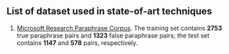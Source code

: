 
## List of dataset used in state-of-art techniques
1. [Microsoft Research Paraphrase Corpus](https://www.microsoft.com/en-us/download/details.aspx?id=52398). The training set contains **2753** true paraphrase pairs and **1323** false paraphrase pairs; the test set contains **1147** and **578** pairs, respectively.
